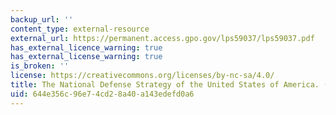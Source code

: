 ```yaml
---
backup_url: ''
content_type: external-resource
external_url: https://permanent.access.gpo.gov/lps59037/lps59037.pdf
has_external_licence_warning: true
has_external_license_warning: true
is_broken: ''
license: https://creativecommons.org/licenses/by-nc-sa/4.0/
title: The National Defense Strategy of the United States of America. (PDF - 1.6MB)
uid: 644e356c-96e7-4cd2-8a40-a143edefd0a6
---
```

